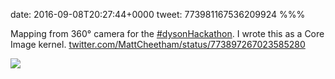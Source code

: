 date: 2016-09-08T20:27:44+0000
tweet: 773981167536209924
%%%

Mapping from 360° camera for the [#dysonHackathon](https://twitter.com/hashtag/dysonHackathon). I wrote this as a Core Image kernel. [twitter.com/MattCheetham/status/773897267023585280](https://twitter.com/MattCheetham/status/773897267023585280)

![](Cr27wo5WYAEdofM.jpg)
